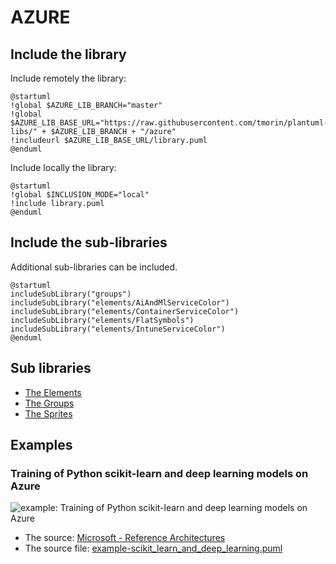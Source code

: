 # AZURE

## Include the library

Include remotely the library:
```plantuml
@startuml
!global $AZURE_LIB_BRANCH="master"
!global $AZURE_LIB_BASE_URL="https://raw.githubusercontent.com/tmorin/plantuml-libs/" + $AZURE_LIB_BRANCH + "/azure"
!includeurl $AZURE_LIB_BASE_URL/library.puml
@enduml
```

Include locally the library:
```plantuml
@startuml
!global $INCLUSION_MODE="local"
!include library.puml
@enduml
```

## Include the sub-libraries

Additional sub-libraries can be included.

```plantuml
@startuml
includeSubLibrary("groups")
includeSubLibrary("elements/AiAndMlServiceColor")
includeSubLibrary("elements/ContainerServiceColor")
includeSubLibrary("elements/FlatSymbols")
includeSubLibrary("elements/IntuneServiceColor")
@enduml
```

## Sub libraries

- [The Elements](elements/README.md)
- [The Groups](groups.md)
- [The Sprites](sprites.md)

## Examples

### Training of Python scikit-learn and deep learning models on Azure

![example: Training of Python scikit-learn and deep learning models on Azure](http://www.plantuml.com/plantuml/proxy?src=https://raw.githubusercontent.com/tmorin/plantuml-libs/master/azure/example-scikit_learn_and_deep_learning.puml&fmt=FORMAT)

* The source: [Microsoft - Reference Architectures](https://docs.microsoft.com/en-us/azure/architecture/reference-architectures/ai/training-python-models)
* The source file: [example-scikit_learn_and_deep_learning.puml](example-scikit_learn_and_deep_learning.puml)
